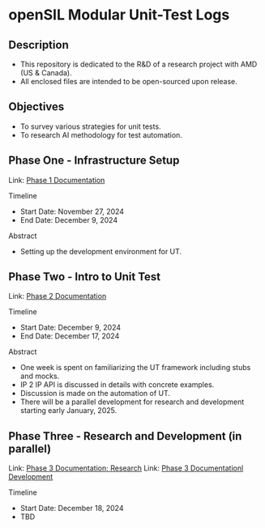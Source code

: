 # openSIL Modular Unit-Test Logs

## Description
- This repository is dedicated to the R&D of a research project with AMD (US & Canada).
- All enclosed files are intended to be open-sourced upon release.

## Objectives
- To survey various strategies for unit tests.
- To research AI methodology for test automation.

## Phase One - Infrastructure Setup
Link: [Phase 1 Documentation](Phase1.md)

Timeline
- Start Date: November 27, 2024
- End Date: December 9, 2024

Abstract
- Setting up the development environment for UT.

## Phase Two - Intro to Unit Test
Link: [Phase 2 Documentation](Phase2.md)

Timeline
- Start Date: December 9, 2024
- End Date: December 17, 2024

Abstract
- One week is spent on familiarizing the UT framework including stubs and mocks. 
- IP 2 IP API is discussed in details with concrete examples.
- Discussion is made on the automation of UT.
- There will be a parallel development for research and development starting early January, 2025.

## Phase Three - Research and Development (in parallel)
Link: [Phase 3 Documentation; Research](Phase3-1.md)
Link: [Phase 3 Documentationl Development](Phase3-1.md)

Timeline
- Start Date: December 18, 2024
- TBD

